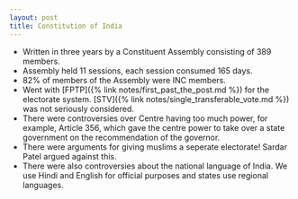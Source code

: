 ```yaml
---
layout: post
title: Constitution of India
---
```


* Written in three years by a Constituent Assembly consisting of 389 members.
* Assembly held 11 sessions, each session consumed 165 days.
* 82% of members of the Assembly were INC members.
* Went with [FPTP]({% link notes/first_past_the_post.md %}) for the electorate system. [STV]({% link notes/single_transferable_vote.md %}) was not seriously considered.
* There were controversies over Centre having too much power, for example, Article 356, which gave
the centre power to take over a state government on the recommendation of the governor.
* There were arguments for giving muslims a seperate electorate! Sardar Patel argued against this.
* There were also controversies about the national language of India. We use Hindi and English for official purposes and states use regional languages.
